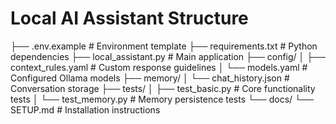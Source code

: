 # Local AI Assistant Structure

├── .env.example             # Environment template
├── requirements.txt         # Python dependencies
├── local_assistant.py       # Main application
├── config/
│   ├── context_rules.yaml   # Custom response guidelines
│   └── models.yaml          # Configured Ollama models
├── memory/
│   └── chat_history.json    # Conversation storage
├── tests/
│   ├── test_basic.py        # Core functionality tests
│   └── test_memory.py       # Memory persistence tests
└── docs/
    └── SETUP.md             # Installation instructions
